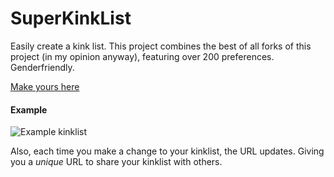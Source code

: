 # SuperKinkList
Easily create a kink list. This project combines the best of all forks of this project (in my opinion anyway), featuring over 200 preferences. Genderfriendly.

[Make yours here](https://ac-0rn.github.io/SuperKinkList/kinklist.html)

#### Example

![Example kinklist](https://i.imgur.com/fSJA5WX.png)

Also, each time you make a change to your kinklist, the URL updates. Giving you a *unique* URL to share your kinklist with others.
